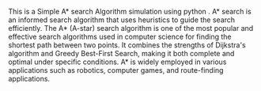 This is a Simple A* search Algorithm simulation using python . A* search is an informed search algorithm that uses heuristics to guide the search efficiently.
The A* (A-star) search algorithm is one of the most popular and effective search algorithms used in computer science for finding the shortest path between two points. It combines the strengths of Dijkstra's algorithm and Greedy Best-First Search, making it both complete and optimal under specific conditions. A* is widely employed in various applications such as robotics, computer games, and route-finding applications.


